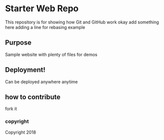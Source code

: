 # Starter Web Repo

This repository is for showing how Git and GitHub work
okay add something here adding a line for rebasing example

## Purpose

Sample website with plenty of files for demos

## Deployment!

Can be deployed anywhere anytime

## how to contribute

fork it

### copyright

Copyright 2018